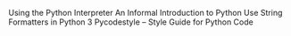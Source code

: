 
Using the Python Interpreter
An Informal Introduction to Python 
Use String Formatters in Python 3
Pycodestyle – Style Guide for Python Code 